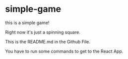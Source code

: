 # simple-game

this is a simple game! 

Right now it's just a spinning square. 

This is the README.md in the Github File. 

You have to run some commands to get to the React App. 
